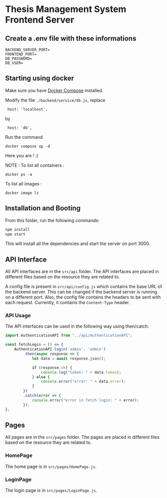 # Thesis Management System Frontend Server

## Create a .env file with these informations

```
BACKEND_SERVER_PORT=
FRONTEND_PORT=
DB_PASSWORD=
DB_USER=
```

## Starting using docker
Make sure you have [Docker Compose](https://docs.docker.com/compose/install/) installed.

Modify the file `./backend/service/db.js`, replace 
``` 
 host: 'localhost',
```
by
```
 host: 'db',
```
Run the command 
``` 
docker compose up -d
```
Here you are ! :) 

NOTE :
To list all containers :
```
docker ps -a
```
To list all images :
```
docker image ls 
```

## Installation and Booting
From this folder, run the following commands:
```bash
npm install
npm start
```

This will install all the dependencies and start the server on port 3000.

## API Interface

All API interfaces are in the `src/api` folder. The API interfaces are placed in different files based on the resource they are related to.

A config file is present in `src/api/config.js` which contains the base URL of the backend server.
This can be changed if the backend server is running on a different port.
Also, the config file contains the headers to be sent with each request. Currently, it contains the `Content-Type` header.

### API Usage

The API interfaces can be used in the following way using then/catch:
```javascript
import AuthenticationAPI from "../api/AuthenticationAPI";

const fetchLogin = () => {
    AuthenticationAPI.login('admin', 'admin')
        .then(async response => {
            let data = await response.json();

            if (response.ok) {
                console.log("token: " + data.token);
            } else {
                console.error("error: " + data.error);
            }
        })
        .catch(error => {
            console.error("error in fetch login: " + error);
        });
};
```

## Pages

All pages are in the `src/pages` folder. The pages are placed in different files based on the resource they are related to.

### HomePage

The home page is in `src/pages/HomePage.js`.

### LoginPage

The login page is in `src/pages/LoginPage.js`.

